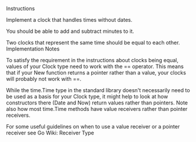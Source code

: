 Instructions

Implement a clock that handles times without dates.

You should be able to add and subtract minutes to it.

Two clocks that represent the same time should be equal to each other.
Implementation Notes

To satisfy the requirement in the instructions about clocks being equal, values of your Clock type need to work with the == operator. This means that if your New function returns a pointer rather than a value, your clocks will probably not work with ==.

While the time.Time type in the standard library doesn't necessarily need to be used as a basis for your Clock type, it might help to look at how constructors there (Date and Now) return values rather than pointers. Note also how most time.Time methods have value receivers rather than pointer receivers.

For some useful guidelines on when to use a value receiver or a pointer receiver see Go Wiki: Receiver Type

